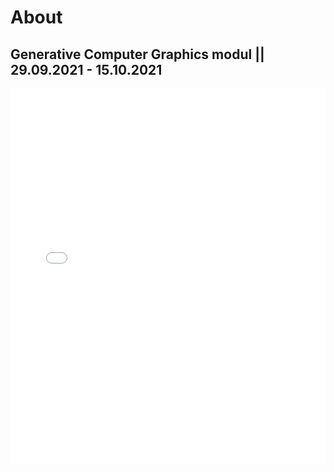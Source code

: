# About

## Generative Computer Graphics modul || 29.09.2021 - 15.10.2021

<iframe src="content/project/05/embed.html" width="100%" height="600" frameborder="no"></iframe>
